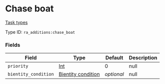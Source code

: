 # Chase boat
[Task types](../task_types_types.md)

Type ID: `ra_additions:chase_boat`
### Fields
Field | Type | Default | Description
------|------|---------|-------------
`priority` | [Int](../data_types/int.md) | 0 | null
`bientity_condition` | [Bientity condition](../data_types/bientity_condition.md) | _optional_ | null
